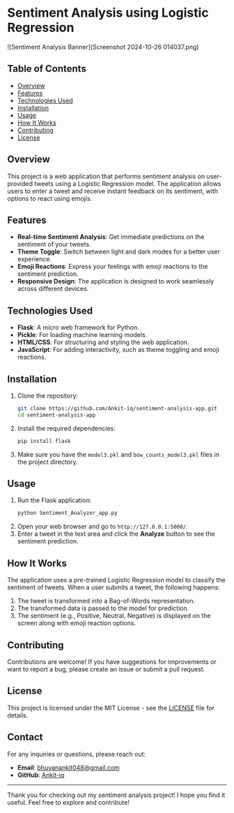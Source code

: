 # Sentiment Analysis using Logistic Regression

![Sentiment Analysis Banner](Screenshot 2024-10-26 014037.png) <!-- Add a relevant image here -->

## Table of Contents
- [Overview](#overview)
- [Features](#features)
- [Technologies Used](#technologies-used)
- [Installation](#installation)
- [Usage](#usage)
- [How It Works](#how-it-works)
- [Contributing](#contributing)
- [License](#license)

## Overview
This project is a web application that performs sentiment analysis on user-provided tweets using a Logistic Regression model. The application allows users to enter a tweet and receive instant feedback on its sentiment, with options to react using emojis.

## Features
- **Real-time Sentiment Analysis**: Get immediate predictions on the sentiment of your tweets.
- **Theme Toggle**: Switch between light and dark modes for a better user experience.
- **Emoji Reactions**: Express your feelings with emoji reactions to the sentiment prediction.
- **Responsive Design**: The application is designed to work seamlessly across different devices.

## Technologies Used
- **Flask**: A micro web framework for Python.
- **Pickle**: For loading machine learning models.
- **HTML/CSS**: For structuring and styling the web application.
- **JavaScript**: For adding interactivity, such as theme toggling and emoji reactions.

## Installation
1. Clone the repository:
    ```bash
    git clone https://github.com/Ankit-iq/sentiment-analysis-app.git
    cd sentiment-analysis-app
    ```
2. Install the required dependencies:
    ```bash
    pip install flask
    ```
3. Make sure you have the `model3.pkl` and `bow_counts_model3.pkl` files in the project directory.

## Usage
1. Run the Flask application:
    ```bash
    python Sentiment_Analyzer_app.py
    ```
2. Open your web browser and go to `http://127.0.0.1:5000/`.
3. Enter a tweet in the text area and click the **Analyze** button to see the sentiment prediction.

## How It Works
The application uses a pre-trained Logistic Regression model to classify the sentiment of tweets. When a user submits a tweet, the following happens:
1. The tweet is transformed into a Bag-of-Words representation.
2. The transformed data is passed to the model for prediction.
3. The sentiment (e.g., Positive, Neutral, Negative) is displayed on the screen along with emoji reaction options.

## Contributing
Contributions are welcome! If you have suggestions for improvements or want to report a bug, please create an issue or submit a pull request.

## License
This project is licensed under the MIT License - see the [LICENSE](LICENSE) file for details.

## Contact
For any inquiries or questions, please reach out:
- **Email**: [bhuyanankit048@gmail.com](mailto:bhuyanankit049@gmail.com)
- **GitHub**: [Ankit-iq](https://github.com/Ankit-iq)

---

Thank you for checking out my sentiment analysis project! I hope you find it useful. Feel free to explore and contribute!

